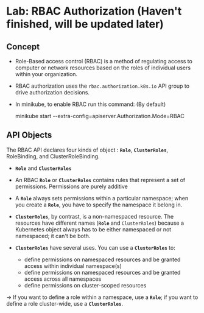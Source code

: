 # Lab: RBAC Authorization (Haven't finished, will be updated later)

## Concept
- Role-Based access control (RBAC) is a method of regulating access to computer or network resources based on the roles of individual users within your organization.

- RBAC authorization uses the `rbac.authorization.k8s.io` API group to drive authorization decisions.


- In minikube, to enable RBAC run this command: (By default)

    minikube start --extra-config=apiserver.Authorization.Mode=RBAC



## API Objects

The RBAC API declares four kinds of object : **`Role`**, **`ClusterRoles`**, RoleBinding, and ClusterRoleBinding.


- **`Role`** and **`ClusterRoles`**

- An RBAC **`Role`** or **`ClusterRoles`** contains rules that represent a set of permissions. Permissions are purely additive

- A **`Role`** always sets permissions within a particular namespace; when you create a **`Role`**, you have to specify the namespace it belong in.

- **`ClusterRoles`**, by contrast, is a non-namespaced resource. The resources have different names (**`Role`** and `ClusterRoles`) because a Kubernetes object always has to be either namespaced or not namespaced; it can't be both.

- **`ClusterRoles`** have several uses. You can use a **`ClusterRoles`** to:

    - define permissions on namespaced resources and be granted access within individual namespace(s)
    - define permissions on namespaced resources and be granted access across all namespaces
    - define permissions on cluster-scoped resources 
    
    
-> If you want to define a role within a namespace, use a **`Role`**; if you want to define a role cluster-wide, use a **`ClusterRoles`**.

